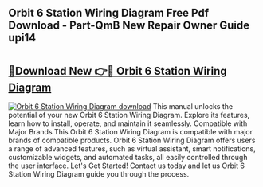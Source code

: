 ## Orbit 6 Station Wiring Diagram Free Pdf Download - Part-QmB New Repair Owner Guide upi14

# <h2><a href="http://dfn09d.blite.top/?on=Orbit+6+Station+Wiring+Diagram">🔗Download New 👉🔴 Orbit 6 Station Wiring Diagram</a></h2>

[![Orbit 6 Station Wiring Diagram download](https://i.imgur.com/lujVjoI.png)](http://dfn09d.blite.top/?on=Orbit+6+Station+Wiring+Diagram)
This manual unlocks the potential of your new Orbit 6 Station Wiring Diagram. Explore its features, learn how to install, operate, and maintain it seamlessly. Compatible with Major Brands This Orbit 6 Station Wiring Diagram is compatible with major brands of compatible products. Orbit 6 Station Wiring Diagram offers users a range of advanced features, such as virtual assistant, smart notifications, customizable widgets, and automated tasks, all easily controlled through the user interface. Let's Get Started! Contact us today and let us Orbit 6 Station Wiring Diagram guide you through the process.
